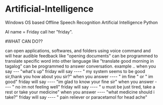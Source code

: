 # Artificial-Intelligence
Windows OS based Offline Speech Recognition Artificial Intelligence Python

AI name = Friday
  call her "friday".
  
#WHAT CAN DO??


can open applications, softwares, and folders using voice command and will hear audible feedback like "opening documents"
can be programmed to translate specific word into other language like  "translate good morning in tagalog"
can be programmed to answer conversation. example ..
              when you say    --- "what's up"
              friday will say ---- " my system seems to be good sir,thank you how about you sir?"
                    when you answer    ---- " im fine " or  " im good"
                    friday will say  ---- "im glad to know your fine sir"
                    when you answer   ---- " no im not feeling well"
                    friday will say    ---- " u must be just tired, take a rest or take your medicine"
                    when you answer      ---- "what medicine should i take?"
                    friday will say      ---- " pain reliever or paracetamol for head ache"
                    
              
              

